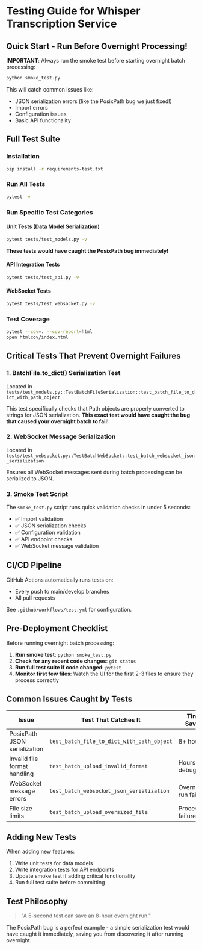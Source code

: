 # Testing Guide for Whisper Transcription Service

## Quick Start - Run Before Overnight Processing!

**IMPORTANT**: Always run the smoke test before starting overnight batch processing:

```bash
python smoke_test.py
```

This will catch common issues like:
- JSON serialization errors (like the PosixPath bug we just fixed!)
- Import errors
- Configuration issues
- Basic API functionality

## Full Test Suite

### Installation
```bash
pip install -r requirements-test.txt
```

### Run All Tests
```bash
pytest -v
```

### Run Specific Test Categories

#### Unit Tests (Data Model Serialization)
```bash
pytest tests/test_models.py -v
```
**These tests would have caught the PosixPath bug immediately!**

#### API Integration Tests
```bash
pytest tests/test_api.py -v
```

#### WebSocket Tests
```bash
pytest tests/test_websocket.py -v
```

### Test Coverage
```bash
pytest --cov=. --cov-report=html
open htmlcov/index.html
```

## Critical Tests That Prevent Overnight Failures

### 1. BatchFile.to_dict() Serialization Test
Located in `tests/test_models.py::TestBatchFileSerialization::test_batch_file_to_dict_with_path_object`

This test specifically checks that Path objects are properly converted to strings for JSON serialization. **This exact test would have caught the bug that caused your overnight batch to fail!**

### 2. WebSocket Message Serialization
Located in `tests/test_websocket.py::TestBatchWebSocket::test_batch_websocket_json_serialization`

Ensures all WebSocket messages sent during batch processing can be serialized to JSON.

### 3. Smoke Test Script
The `smoke_test.py` script runs quick validation checks in under 5 seconds:
- ✅ Import validation
- ✅ JSON serialization checks
- ✅ Configuration validation
- ✅ API endpoint checks
- ✅ WebSocket message validation

## CI/CD Pipeline

GitHub Actions automatically runs tests on:
- Every push to main/develop branches
- All pull requests

See `.github/workflows/test.yml` for configuration.

## Pre-Deployment Checklist

Before running overnight batch processing:

1. **Run smoke test**: `python smoke_test.py`
2. **Check for any recent code changes**: `git status`
3. **Run full test suite if code changed**: `pytest`
4. **Monitor first few files**: Watch the UI for the first 2-3 files to ensure they process correctly

## Common Issues Caught by Tests

| Issue | Test That Catches It | Time Saved |
|-------|---------------------|------------|
| PosixPath JSON serialization | `test_batch_file_to_dict_with_path_object` | 8+ hours |
| Invalid file format handling | `test_batch_upload_invalid_format` | Hours of debugging |
| WebSocket message errors | `test_batch_websocket_json_serialization` | Overnight run failure |
| File size limits | `test_batch_upload_oversized_file` | Processing failures |

## Adding New Tests

When adding new features:
1. Write unit tests for data models
2. Write integration tests for API endpoints
3. Update smoke test if adding critical functionality
4. Run full test suite before committing

## Test Philosophy

> "A 5-second test can save an 8-hour overnight run."

The PosixPath bug is a perfect example - a simple serialization test would have caught it immediately, saving you from discovering it after running overnight.